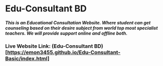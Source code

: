 # Edu-Consultant BD

##### This is an Educational Consultation Website. Where student can get counseling based on their desire subject from world top most specialist teachers. We will provide support online and offline both.  

### Live Website Link: (Edu-Consultant BD)[https://emon3455.github.io/Edu-Consultant-Basic/index.html]